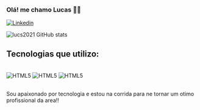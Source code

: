 ### Olá! me chamo Lucas 👍🏾

[![Linkedin](https://img.shields.io/badge/LinkedIn-0077B5?style=for-the-badge&logo=linkedin&logoColor=white)](linkedin.com/in/josé-lucas-santana-da-conceição-2396b24b)


![lucs2021 GitHub stats](https://github-readme-stats.vercel.app/api?username=lucs2021&show_icons=true&theme=chartreuse-dark)

## Tecnologias  que utilizo:
<div style="display: inline_block"><br/>
    <img align="center" alt="HTML5" src="https://img.shields.io/badge/HTML5-E34F26?style=for-the-badge&logo=html5&logoColor=white"/>
    <img align="center" alt="HTML5" src="https://img.shields.io/badge/CSS3-1572B6?style=for-the-badge&logo=css3&logoColor=white"/>
    <img align="center" alt="HTML5" src="https://img.shields.io/badge/JavaScript-323330?style=for-the-badge&logo=javascript&logoColor=F7DF1Ee"/>
</div><br/>

Sou apaixonado por tecnologia e estou na corrida para ne tornar um otimo profissional da area!!
